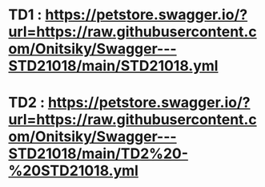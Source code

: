 # TD1 : https://petstore.swagger.io/?url=https://raw.githubusercontent.com/Onitsiky/Swagger---STD21018/main/STD21018.yml
# TD2 : https://petstore.swagger.io/?url=https://raw.githubusercontent.com/Onitsiky/Swagger---STD21018/main/TD2%20-%20STD21018.yml

